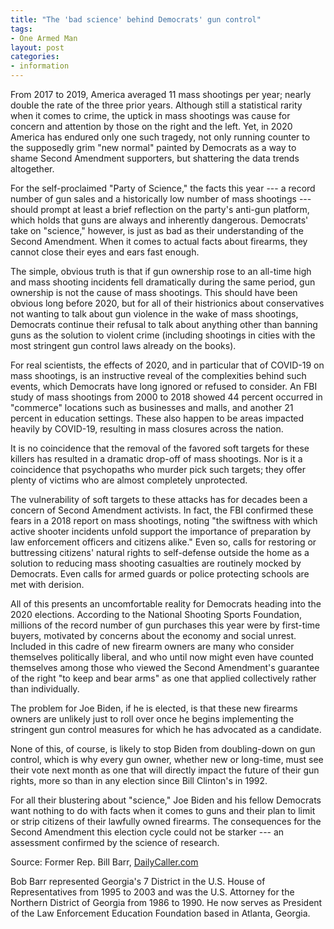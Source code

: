 ```yaml
---
title: "The 'bad science' behind Democrats' gun control"
tags:
- One Armed Man
layout: post
categories:
- information
---
```


From 2017 to 2019, America averaged 11 mass shootings per year; nearly double the rate of the three prior years. Although still a statistical rarity when it comes to crime, the uptick in mass shootings was cause for concern and attention by those on the right and the left. Yet, in 2020 America has endured only one such tragedy, not only running counter to the supposedly grim "new normal" painted by Democrats as a way to shame Second Amendment supporters, but shattering the data trends altogether.

For the self-proclaimed "Party of Science," the facts this year --- a record number of gun sales and a historically low number of mass shootings --- should prompt at least a brief reflection on the party's anti-gun platform, which holds that guns are always and inherently dangerous. Democrats' take on "science," however, is just as bad as their understanding of the Second Amendment. When it comes to actual facts about firearms, they cannot close their eyes and ears fast enough.

The simple, obvious truth is that if gun ownership rose to an all-time high and mass shooting incidents fell dramatically during the same period, gun ownership is not the cause of mass shootings. This should have been obvious long before 2020, but for all of their histrionics about conservatives not wanting to talk about gun violence in the wake of mass shootings, Democrats continue their refusal to talk about anything other than banning guns as the solution to violent crime (including shootings in cities with the most stringent gun control laws already on the books).

For real scientists, the effects of 2020, and in particular that of COVID-19 on mass shootings, is an instructive reveal of the complexities behind such events, which Democrats have long ignored or refused to consider. An FBI study of mass shootings from 2000 to 2018 showed 44 percent occurred in "commerce" locations such as businesses and malls, and another 21 percent in education settings. These also happen to be areas impacted heavily by COVID-19, resulting in mass closures across the nation.

It is no coincidence that the removal of the favored soft targets for these killers has resulted in a dramatic drop-off of mass shootings. Nor is it a coincidence that psychopaths who murder pick such targets; they offer plenty of victims who are almost completely unprotected.

The vulnerability of soft targets to these attacks has for decades been a concern of Second Amendment activists. In fact, the FBI confirmed these fears in a 2018 report on mass shootings, noting "the swiftness with which active shooter incidents unfold support the importance of preparation by law enforcement officers and citizens alike." Even so, calls for restoring or buttressing citizens' natural rights to self-defense outside the home as a solution to reducing mass shooting casualties are routinely mocked by Democrats. Even calls for armed guards or police protecting schools are met with derision.

All of this presents an uncomfortable reality for Democrats heading into the 2020 elections. According to the National Shooting Sports Foundation, millions of the record number of gun purchases this year were by first-time buyers, motivated by concerns about the economy and social unrest. Included in this cadre of new firearm owners are many who consider themselves politically liberal, and who until now might even have counted themselves among those who viewed the Second Amendment's guarantee of the right "to keep and bear arms" as one that applied collectively rather than individually.

The problem for Joe Biden, if he is elected, is that these new firearms owners are unlikely just to roll over once he begins implementing the stringent gun control measures for which he has advocated as a candidate.

None of this, of course, is likely to stop Biden from doubling-down on gun control, which is why every gun owner, whether new or long-time, must see their vote next month as one that will directly impact the future of their gun rights, more so than in any election since Bill Clinton's in 1992.

For all their blustering about "science," Joe Biden and his fellow Democrats want nothing to do with facts when it comes to guns and their plan to limit or strip citizens of their lawfully owned firearms. The consequences for the Second Amendment this election cycle could not be starker --- an assessment confirmed by the science of research.

Source: Former Rep. Bill Barr, [DailyCaller.com](https://dailycaller.com/2020/10/26/barr-the-bad-science-behind-democrats-gun-control/)

Bob Barr represented Georgia's 7 District in the U.S. House of Representatives from 1995 to 2003 and was the U.S. Attorney for the Northern District of Georgia from 1986 to 1990. He now serves as President of the Law Enforcement Education Foundation based in Atlanta, Georgia.